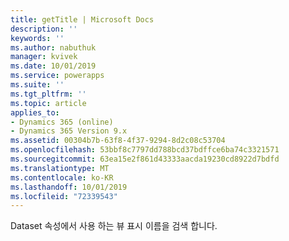 ```yaml
---
title: getTitle | Microsoft Docs
description: ''
keywords: ''
ms.author: nabuthuk
manager: kvivek
ms.date: 10/01/2019
ms.service: powerapps
ms.suite: ''
ms.tgt_pltfrm: ''
ms.topic: article
applies_to:
- Dynamics 365 (online)
- Dynamics 365 Version 9.x
ms.assetid: 00304b7b-63f8-4f37-9294-8d2c08c53704
ms.openlocfilehash: 53bbf8c7797dd788bcd37bdffce6ba74c3321571
ms.sourcegitcommit: 63ea15e2f861d43333aacda19230cd8922d7bdfd
ms.translationtype: MT
ms.contentlocale: ko-KR
ms.lasthandoff: 10/01/2019
ms.locfileid: "72339543"
---
```

Dataset 속성에서 사용 하는 뷰 표시 이름을 검색 합니다.

